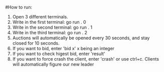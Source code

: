 #How to run:

1. Open 3 different terminals.
2. Write in the first terminal: go run . 0
3. Write in the second terminal: go run . 1
4. Write in the third terminal: go run . 2
5. Auctions will automatically be opened every 30 seconds, and stay closed for 10 seconds.
6. If you want to bid, enter 'bid x' x being an integer
7. If you want to check higest bid, enter 'result'
8. If you want to force crash the client, enter 'crash' or use ctrl+c. Clients will automatically figure our new leader

